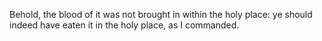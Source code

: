 Behold, the blood of it was not brought in within the holy place: ye should indeed have eaten it in the holy place, as I commanded.
